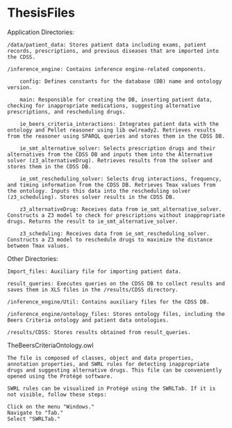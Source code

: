 # ThesisFiles
Application Directories:

    /data/patient_data: Stores patient data including exams, patient records, prescriptions, and previous diseases that are imported into the CDSS.

    /inference_engine: Contains inference engine-related components.

        config: Defines constants for the database (DB) name and ontology version.

        main: Responsible for creating the DB, inserting patient data, checking for inappropriate medications, suggesting alternative prescriptions, and rescheduling drugs.

        ie_beers_criteria_interactions: Integrates patient data with the ontology and Pellet reasoner using lib owlready2. Retrieves results from the reasoner using SPARQL queries and stores them in the CDSS DB.

        ie_smt_alternative_solver: Selects prescription drugs and their alternatives from the CDSS DB and inputs them into the Alternative solver (z3_alternativeDrug). Retrieves results from the solver and stores them in the CDSS DB.

        ie_smt_rescheduling_solver: Selects drug interactions, frequency, and timing information from the CDSS DB. Retrieves Tmax values from the ontology. Inputs this data into the rescheduling solver (z3_scheduling). Stores solver results in the CDSS DB.

        z3_alternativeDrug: Receives data from ie_smt_alternative_solver. Constructs a Z3 model to check for prescriptions without inappropriate drugs. Returns the result to ie_smt_alternative_solver.

        z3_scheduling: Receives data from ie_smt_rescheduling_solver. Constructs a Z3 model to reschedule drugs to maximize the distance between Tmax values.

Other Directories:

    Import_files: Auxiliary file for importing patient data.

    result_queries: Executes queries on the CDSS DB to collect results and saves them in XLS files in the /results/CDSS directory.

    /inference_engine/Util: Contains auxiliary files for the CDSS DB.

    /inference_engine/ontology_files: Stores ontology files, including the Beers Criteria ontology and patient data ontologies.

    /results/CDSS: Stores results obtained from result_queries.



TheBeersCriteriaOntology.owl

    The file is composed of classes, object and data properties, annotation properties, and SWRL rules for detecting inappropriate drugs and suggesting alternative drugs. This file can be conveniently opened using the Protégé software.

    SWRL rules can be visualized in Protégé using the SWRLTab. If it is not visible, follow these steps:

    Click on the menu "Windows."
    Navigate to "Tab."
    Select "SWRLTab."
